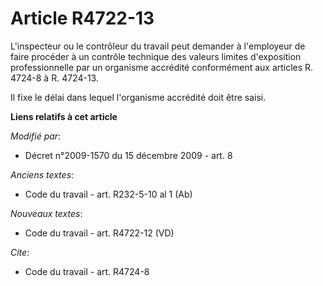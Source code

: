 # Article R4722-13

L'inspecteur ou le contrôleur du travail peut demander à l'employeur de faire procéder à un contrôle technique des valeurs
limites d'exposition professionnelle par un organisme accrédité conformément aux articles R. 4724-8 à R. 4724-13.

Il fixe le délai dans lequel l'organisme accrédité doit être saisi.

**Liens relatifs à cet article**

_Modifié par_:

  - Décret n°2009-1570 du 15 décembre 2009 - art. 8

_Anciens textes_:

  - Code du travail - art. R232-5-10 al 1 (Ab)

_Nouveaux textes_:

  - Code du travail - art. R4722-12 (VD)

_Cite_:

  - Code du travail - art. R4724-8
